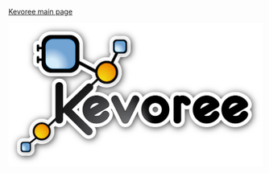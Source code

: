 [Kevoree main page](http://dukeboard.github.com/kevoree/)
<div style="float: right"><img src="https://github.com/dukeboard/kevoree/raw/master/kevoree-docs/figures/kevoree-logo-full.png"></div>